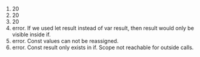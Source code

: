 1. 20
2. 20
3. 20
4. error. If we used let result instead of var result, then result would only be visible inside if.
5. error. Const values can not be reassigned.
6. error. Const result only exists in if. Scope not reachable for outside calls.
